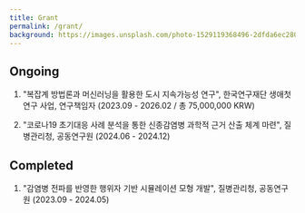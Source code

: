 ```yaml
---
title: Grant
permalink: /grant/
background: https://images.unsplash.com/photo-1529119368496-2dfda6ec2804?ixlib=rb-1.2.1&ixid=eyJhcHBfaWQiOjEyMDd9&auto=format&fit=crop&w=1000
---
```


## Ongoing
1.  "복잡계 방법론과 머신러닝을 활용한 도시 지속가능성 연구", 한국연구재단 생애첫연구 사업, 연구책임자 (2023.09 - 2026.02 / 총 75,000,000 KRW)

1.  "코로나19 초기대응 사례 분석을 통한 신종감염병 과학적 근거 산출 체계 마련", 질병관리청, 공동연구원 (2024.06 - 2024.12)

## Completed
1.  "감염병 전파를 반영한 행위자 기반 시뮬레이션 모형 개발", 질병관리청, 공동연구원 (2023.09 - 2024.05)
